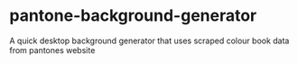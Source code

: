 # pantone-background-generator
A quick desktop background generator that uses scraped colour book data from pantones website
